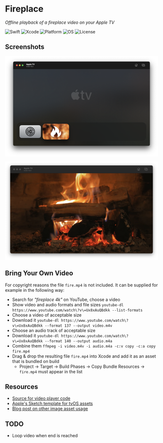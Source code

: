 # Fireplace

*Offline playback of a fireplace video on your Apple TV*

![Swift](https://img.shields.io/badge/swift-5.7.1-orange.svg)
![Xcode](https://img.shields.io/badge/xcode-14.1-brightgreen.svg)
![Platform](https://img.shields.io/badge/platform-appleTV-lightgrey.svg)
![OS](https://img.shields.io/badge/tvOS-16.1-yellow.svg)
![License](https://img.shields.io/badge/license-MIT-blue.svg)

## Screenshots

![screenshot1](/images/screenshot_1.png?raw=true "Screenshot 1")

![screenshot2](/images/screenshot_2.png?raw=true "Screenshot 1")

## Bring Your Own Video

For copyright reasons the file `fire.mp4` is not included. It can be supplied for example in the following way:

- Search for *"fireplace 4k"* on YouTube, choose a video
- Show video and audio formats and file sizes `youtube-dl https://www.youtube.com/watch\?v\=Ux8xAuQBdkk --list-formats`
- Choose a video of acceptable size
- Download it `youtube-dl https://www.youtube.com/watch\?v\=Ux8xAuQBdkk --format 137 --output video.m4v`
- Choose an audio track of acceptable size
- Download it `youtube-dl https://www.youtube.com/watch\?v\=Ux8xAuQBdkk --format 140 --output audio.m4a`
- Combine them `ffmpeg -i video.m4v -i audio.m4a -c:v copy -c:a copy fire.mp4`
- Drag & drop the resulting file `fire.mp4` into Xcode and add it as an asset that is bundled on build
    - Project -> Target -> Build Phases -> Copy Bundle Resources -> `fire.mp4` must appear in the list

## Resources

- [Source for video player code](https://stackoverflow.com/questions/25348877/how-to-play-a-local-video-with-swift)
- [Apple's Sketch template for tvOS assets](https://developer.apple.com/design/resources/#tvos-apps)
- [Blog post on other image asset usage](https://support.zype.com/hc/en-us/articles/221132148-Apple-TV-App-Images)

## TODO

- Loop video when end is reached
